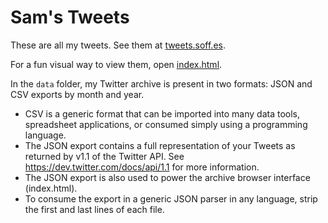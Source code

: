 # Sam's Tweets

These are all my tweets. See them at [tweets.soff.es](http://tweets.soff.es).

For a fun visual way to view them, open [index.html](index.html).

In the `data` folder, my Twitter archive is present in two formats: JSON and CSV exports by month and year.

* CSV is a generic format that can be imported into many data tools, spreadsheet applications, or consumed simply using a programming language.
* The JSON export contains a full representation of your Tweets as returned by v1.1 of the Twitter API. See https://dev.twitter.com/docs/api/1.1 for more information.
* The JSON export is also used to power the archive browser interface (index.html).
* To consume the export in a generic JSON parser in any language, strip the first and last lines of each file.
